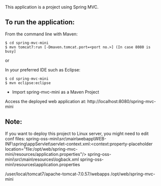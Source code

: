 This application is a project using Spring MVC.

To run the application:
-------------------	
From the command line with Maven:

    $ cd spring-mvc-mini
    $ mvn tomcat7:run [-Dmaven.tomcat.port=<port no.>] (In case 8080 is busy] 

or

In your preferred IDE such as Eclipse:

    $ cd spring-mvc-mini
    $ mvn eclipse:eclipse
	
* Import spring-mvc-mini as a Maven Project

Access the deployed web application at: http://localhost:8080/spring-mvc-mini

Note:
-------------------

If you want to deploy this project to Linux server, you might need to edit conf files:
spring-oss-mini\src\main\webapp\WEB-INF\spring\appServlet\servlet-context.xml:<context:property-placeholder location="file:/opt/web/spring-mvc-mini/resources/application.properties"/>
spring-oss-mini\src\main\resources\logback.xml
spring-oss-mini\resources\application.properties


/user/local/tomcat7/apache-tomcat-7.0.57/webapps
/opt/web/spring-mvc-mini

